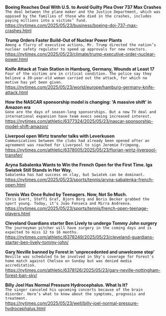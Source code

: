 **Boeing Reaches Deal With U.S. to Avoid Guilty Plea Over 737 Max Crashes**\
`The deal between the plane maker and the Justice Department, which was opposed by the families of those who died in the crashes, includes paying millions into a victims’ fund.`\
https://nytimes.com/2025/05/23/business/boeing-doj-737-max-crashes.html

**Trump Orders Faster Build-Out of Nuclear Power Plants**\
`Among a flurry of executive actions, Mr. Trump directed the nation’s nuclear safety regulator to speed up approvals for new reactors.`\
https://nytimes.com/2025/05/23/climate/trump-executive-order-nuclear-power.html

**Knife Attack at Train Station in Hamburg, Germany, Wounds at Least 17**\
`Four of the victims are in critical condition. The police say they believe a 39-year-old woman carried out the attack, for which no motive has yet been given.`\
https://nytimes.com/2025/05/23/world/europe/hamburg-germany-knife-attack.html

**How the NASCAR sponsorship model is changing: 'A massive shift' in Amazon era**\
`Gone are the days of season-long sponsorships. But a new TV deal and international expansion have team execs seeing increased interest.`\
https://nytimes.com/athletic/6377324/2025/05/23/nascar-sponsorship-model-shift-amazon/

**Liverpool open Wirtz transfer talks with Leverkusen**\
`Communications between the clubs had already been opened after an agreement was reached for Liverpool to sign Jeremie Frimpong.`\
https://nytimes.com/athletic/6378005/2025/05/23/florian-wirtz-liverpool-transfer/

**Aryna Sabalenka Wants to Win the French Open for the First Time. Iga Swiatek Still Stands in Her Way.**\
`Sabalenka has had success on clay, but Swiatek can be dominant.`\
https://nytimes.com/2025/05/23/sports/tennis/aryna-sabalenka-french-open.html

**Tennis Was Once Ruled by Teenagers. Now, Not So Much.**\
`Chris Evert, Steffi Graf, Bjorn Borg and Boris Becker grabbed the sport young. Today, it’s Joāo Fonseca and Mirra Andreeva.`\
https://nytimes.com/2025/05/23/sports/tennis/french-open-teenage-players.html

**Cleveland Guardians starter Ben Lively to undergo Tommy John surgery**\
`The journeyman pitcher will have surgery in the coming days and is expected to miss 12 to 16 months. `\
https://nytimes.com/athletic/6378249/2025/05/23/cleveland-guardians-starter-ben-lively-tommy-john/

**Gary Neville banned by Forest in 'unprecedented and unwelcome step'**\
`Neville was scheduled to be involved in Sky's coverage for Forest's home match against Chelsea on Sunday but was denied media accreditation.`\
https://nytimes.com/athletic/6378126/2025/05/23/gary-neville-nottingham-forest-ban-sky/

**Billy Joel Has Normal Pressure Hydrocephalus. What Is It?**\
`The singer canceled his upcoming concerts because of the brain disorder. Here’s what to know about the symptoms, prognosis and treatment.`\
https://nytimes.com/2025/05/23/well/billy-joel-normal-pressure-hydrocephalus.html

